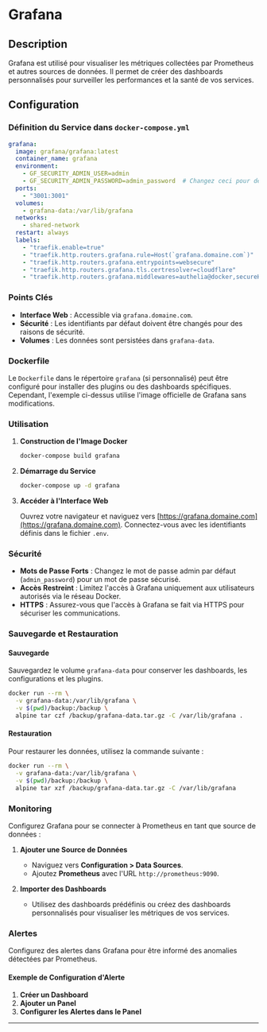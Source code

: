 # Grafana

## Description

Grafana est utilisé pour visualiser les métriques collectées par Prometheus et autres sources de données. Il permet de créer des dashboards personnalisés pour surveiller les performances et la santé de vos services.

## Configuration

### Définition du Service dans `docker-compose.yml`

```yaml
grafana:
  image: grafana/grafana:latest
  container_name: grafana
  environment:
    - GF_SECURITY_ADMIN_USER=admin
    - GF_SECURITY_ADMIN_PASSWORD=admin_password  # Changez ceci pour des raisons de sécurité
  ports:
    - "3001:3001"
  volumes:
    - grafana-data:/var/lib/grafana
  networks:
    - shared-network
  restart: always
  labels:
    - "traefik.enable=true"
    - "traefik.http.routers.grafana.rule=Host(`grafana.domaine.com`)"
    - "traefik.http.routers.grafana.entrypoints=websecure"
    - "traefik.http.routers.grafana.tls.certresolver=cloudflare"
    - "traefik.http.routers.grafana.middlewares=authelia@docker,secureHeaders@docker"
```

### Points Clés

- **Interface Web** : Accessible via `grafana.domaine.com`.
- **Sécurité** : Les identifiants par défaut doivent être changés pour des raisons de sécurité.
- **Volumes** : Les données sont persistées dans `grafana-data`.

### Dockerfile

Le `Dockerfile` dans le répertoire `grafana` (si personnalisé) peut être configuré pour installer des plugins ou des dashboards spécifiques. Cependant, l'exemple ci-dessus utilise l'image officielle de Grafana sans modifications.

### Utilisation

1. **Construction de l'Image Docker**

   ```bash
   docker-compose build grafana
   ```

2. **Démarrage du Service**

   ```bash
   docker-compose up -d grafana
   ```

3. **Accéder à l'Interface Web**

   Ouvrez votre navigateur et naviguez vers [https://grafana.domaine.com](https://grafana.domaine.com). Connectez-vous avec les identifiants définis dans le fichier `.env`.

### Sécurité

- **Mots de Passe Forts** : Changez le mot de passe admin par défaut (`admin_password`) pour un mot de passe sécurisé.
- **Accès Restreint** : Limitez l'accès à Grafana uniquement aux utilisateurs autorisés via le réseau Docker.
- **HTTPS** : Assurez-vous que l'accès à Grafana se fait via HTTPS pour sécuriser les communications.

### Sauvegarde et Restauration

#### Sauvegarde

Sauvegardez le volume `grafana-data` pour conserver les dashboards, les configurations et les plugins.

```bash
docker run --rm \
  -v grafana-data:/var/lib/grafana \
  -v $(pwd)/backup:/backup \
  alpine tar czf /backup/grafana-data.tar.gz -C /var/lib/grafana .
```

#### Restauration

Pour restaurer les données, utilisez la commande suivante :

```bash
docker run --rm \
  -v grafana-data:/var/lib/grafana \
  -v $(pwd)/backup:/backup \
  alpine tar xzf /backup/grafana-data.tar.gz -C /var/lib/grafana
```

### Monitoring

Configurez Grafana pour se connecter à Prometheus en tant que source de données :

1. **Ajouter une Source de Données**
   - Naviguez vers **Configuration > Data Sources**.
   - Ajoutez **Prometheus** avec l'URL `http://prometheus:9090`.

2. **Importer des Dashboards**
   - Utilisez des dashboards prédéfinis ou créez des dashboards personnalisés pour visualiser les métriques de vos services.

### Alertes

Configurez des alertes dans Grafana pour être informé des anomalies détectées par Prometheus.

#### Exemple de Configuration d'Alerte

1. **Créer un Dashboard**
2. **Ajouter un Panel**
3. **Configurer les Alertes dans le Panel**

---
```